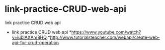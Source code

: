# link-practice-CRUD-web-api
link practice CRUD web api

* link practice CRUD web api
*https://www.youtube.com/watch?v=iublAXAm8HQ
*http://www.tutorialsteacher.com/webapi/create-web-api-for-crud-operation
